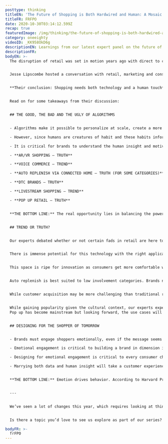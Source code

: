 ```yaml
---
posttype: thinking
titleEN: 'The Future of Shopping is Both Hardwired and Human: A Mosaic OneEighty Session Recap'
titleFR: FRFPO
date: 2020-10-30T03:14:12.599Z
recap: true
featuredImage: /img/thinking/the-future-of-shopping-is-both-hardwired-and-human.jpg
category: oneeighty
videoID: _KK958OkD6g
descriptionEN: Learnings from our latest expert panel on the future of shopping
descriptionFR:
bodyEN: >-
  The disruption of retail was set in motion years ago with direct to consumer and e-commerce. However, this year has been one of rapid change – from the way we connect to how we shop and what we shop for, our world is now almost entirely virtual. This begs the question – will the future of shopping be hardwired in algorithm, analytics and auto-purchases? Or will we see a return to the emotional and human experience of shopping?


  Jesse Lipscombe hosted a conversation with retail, marketing and consumer behavior experts Melissa Gonzalez, Dr. Chris Gray and Eric Bogart, who debated this question.


  **Their conclusion: Shopping needs both technology and a human touch**


  Read on for some takeaways from their discussion:


  ## THE GOOD, THE BAD AND THE UGLY OF ALGORITHMS


  - Algorithms make it possible to personalize at scale, create a more relevant and frictionless experience for the consumer, all while creating efficiencies for brands.

  - However, since humans are creatures of habit and these habits inform the algorithm, there is potential for misfires which can lead to consumer frustration, echo chambers, or even a lack of trust from the consumer. ​

  - It is critical for brands to understand the human insight and motivations that drive their behavior and choices. This understanding should be used to inform better algorithms. ​

  - **AR/VR SHOPPING – TRUTH**

  - **VOICE COMMERCE – TREND**

  - **AUTO REPLENISH VIA CONNECTED HOME – TRUTH (FOR SOME CATEGORIES)**

  - **DTC BRANDS – TRUTH**

  - **LIVESTREAM SHOPPING – TREND**

  - **POP UP RETAIL – TRUTH**


  **THE BOTTOM LINE:** The real opportunity lies in balancing the power of data and algorithms with human insights and behavior. The future is about hardwired and human elements working in tandem to inform a better experience.


  ## TREND OR TRUTH?


  Our experts debated whether or not certain fads in retail are here to stay – their answers may surprise you!


  There is immense potential for this technology with the right application. AR/VR needs to be helpful to making a purchase decision, not just entertaining if it is to add value for the shopper.


  This space is ripe for innovation as consumers get more comfortable with using smart speakers. The shopping experience needs to be elevated before more consumers adopt shopping this way.


  Auto replenish is best suited to low involvement categories. Brands need to be careful not to take away the shopper’s sense of control when it comes to more emotional or high involvement categories.


  While customer acquisition may be more challenging than traditional retail, the ability to have full control on the consumer experience remains lucrative.


  While gaining popularity given the cultural context, our experts expect it to normalize and become part of how a brand activates when it makes sense.
  Pop up has become mainstream but looking forward, the use cases will continue to broaden from product launches to test markets, test layouts and the like.


  ## DESIGNING FOR THE SHOPPER OF TOMORROW


  - Brands must engage shoppers emotionally, even if the message seems functional. Since shopping is a future-oriented activity, people buy based on their aspirations.

  - Emotional engagement is critical to building a brand in dimension in today’s world, especially as algorithms compete for consumer attention and influence how shoppers discover new products.

  - Designing for emotional engagement is critical to every consumer channel whether or not the interaction is physical or digital.

  - Marrying both data and human insight will take a customer experience from good to exceptional.


  **THE BOTTOM LINE:** Emotion drives behavior. According to Harvard Professor Gerald Zaltman, 90-95% of the decisions we make are based on emotion. Brands that strategically design for emotional engagement at each step on a shopper’s path to purchase are poised to win the sale.


  ---


  We’ve seen a lot of changes this year, which requires looking at things a little differently. We hope that Mosaic OneEighty has taught you how to flip the script and think outside the box to innovate – in business, marketing and life.


  Is there a topic you’d love to see us explore as part of our series? Think you’d make a great panelist? Email us at <mailto:oneeighty@mosaic.com>.

bodyFR: >-
  frFPO
---
```

